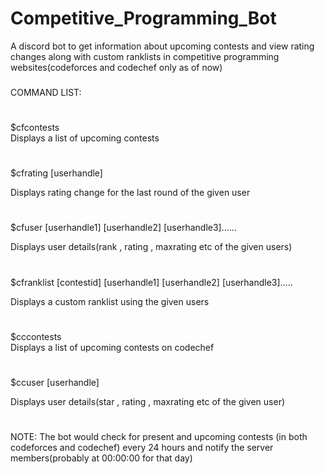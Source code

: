 # Competitive_Programming_Bot

A discord bot to get information about upcoming contests and view rating changes along with custom ranklists in competitive programming websites(codeforces and codechef only as of now)

###
COMMAND LIST:
#
$cfcontests             
Displays a list of upcoming contests
#
$cfrating [userhandle]  

Displays rating change for the last round of the given user
#
$cfuser [userhandle1] [userhandle2] [userhandle3]......

Displays user details(rank , rating , maxrating etc of the given users)
#
$cfranklist [contestid] [userhandle1] [userhandle2] [userhandle3].....

Displays a custom ranklist using the given users
#
$cccontests             
Displays a list of upcoming contests on codechef
#
$ccuser [userhandle] 

Displays user details(star , rating , maxrating etc of the given user)
#

NOTE:
The bot would check for present and upcoming contests (in both codeforces and codechef) every 24 hours and notify the server members(probably at 00:00:00 for that day)